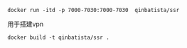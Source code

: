 
```
docker run -itd -p 7000-7030:7000-7030  qinbatista/ssr
```

用于搭建vpn

```
docker build -t qinbatista/ssr .
```

